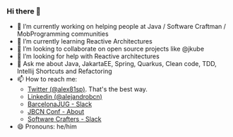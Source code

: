 ### Hi there 👋

- 🔭 I’m currently working on helping people at Java / Software Craftman / MobProgramming communities 
- 🌱 I’m currently learning Reactive Architectures
- 👯 I’m looking to collaborate on open source projects like @jkube
- 🤔 I’m looking for help with Reactive architectures
- 💬 Ask me about Java, JakartaEE, Spring, Quarkus, Clean code, TDD, Intellij Shortcuts and Refactoring
- 📫 How to reach me: 
  - [Twitter (@alex81sp)](http://twitter.com/alex81sp). That's the best way. 
  - [Linkedin (@alejandrobcn)](https://www.linkedin.com/in/alejandrobcn)
  - [BarcelonaJUG - Slack](https://www.barcelonajug.org) 
  - [JBCN Conf    - About](https://www.jbcnconf.com)
  - [Software Crafters - Slack](http://softwarecrafters.slack.com)
- 😄 Pronouns: he/him
